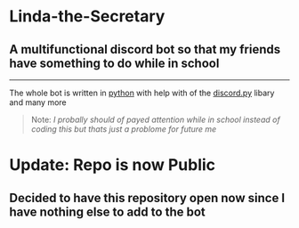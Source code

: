 # Linda-the-Secretary
## A multifunctional discord bot so that my friends have something to do while in school
---

The whole bot is written in [python](https://www.python.org/) with help with of the [discord.py](https://pypi.org/project/discord.py/) libary and many more

> Note: *I probally should of payed attention while in school instead of coding this but thats just a problome for future me*

# Update: Repo is now Public
## Decided to have this repository open now since I have nothing else to add to the bot

